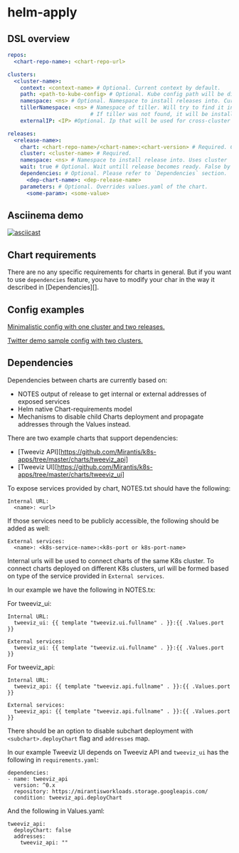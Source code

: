 # helm-apply

## DSL overview

```yaml
repos:
  <chart-repo-name>: <chart-repo-url>

clusters:
  <cluster-name>:
    context: <context-name> # Optional. Current context by default.
    path: <path-to-kube-config> # Optional. Kube config path will be discovered by default.
    namespace: <ns> # Optional. Namespace to install releases into. Current context namespace by default.
    tillerNamespace: <ns> # Namespace of tiller. Will try to find it in `kube-system` if not specifyed.
                          # If tiller was not found, it will be installed in `tillerNamespace` (or `kube-system` namespace if `tillerNamespace` is undefined)
    externalIP: <IP> #Optional. Ip that will be used for cross-cluster communication if service type is NodePort.

releases:
  <release-name>:
    chart: <chart-repo-name>/<chart-name>:<chart-version> # Required. Chart version is optional - latest will be used by default.
    cluster: <cluster-name> # Required.
    namespace: <ns> # Namespace to install release into. Uses cluster `namespace` by default.
    wait: true # Optional. Wait untill release becomes ready. False by default.
    dependencies: # Optional. Please refer to `Dependencies` section.
      <dep-chart-name>: <dep-release-name>
    parameters: # Optional. Overrides values.yaml of the chart.
      <some-param>: <some-value>
```

## Asciinema demo

[![asciicast](https://asciinema.org/a/pU78GbUmjJQKJ1jqnumAmBbmC.png)](https://asciinema.org/a/pU78GbUmjJQKJ1jqnumAmBbmC)

## Chart requirements

There are no any specific requirements for charts in general. But if you want
to use `dependencies` feature, you have to modify your char in the way
it described in [Dependencies][].

## Config examples

[Minimalistic config with one cluster and two releases.](./examples/config.yaml)

[Twitter demo sample config with two clusters.](./examples/twitter-demo.yaml)

## Dependencies

Dependencies between charts are currently based on:
 * NOTES output of release to get internal or external addresses of
   exposed services
 * Helm native Chart-requirements model
 * Mechanisms to disable child Charts deployment and propagate addresses
   through the Values instead.

There are two example charts that support dependencies:
 * [Tweeviz API][https://github.com/Mirantis/k8s-apps/tree/master/charts/tweeviz_api]
 * [Tweeviz UI][https://github.com/Mirantis/k8s-apps/tree/master/charts/tweeviz_ui]

To expose services provided by chart, NOTES.txt should have the following:

```
Internal URL:
  <name>: <url>
```
If those services need to be publicly accessible, the following should
be added as well:
```
External services:
  <name>: <k8s-service-name>:<k8s-port or k8s-port-name>
```

Internal urls will be used to connect charts of the same K8s cluster. To
connect charts deployed on different K8s clusters, url will be formed
based on type of the service provided in `External services`.

In our example we have the following in NOTES.tx:

For tweeviz_ui:
```
Internal URL:
  tweeviz_ui: {{ template "tweeviz.ui.fullname" . }}:{{ .Values.port }}

External services:
  tweeviz_ui: {{ template "tweeviz.ui.fullname" . }}:{{ .Values.port }}
```

For tweeviz_api:
```
Internal URL:
  tweeviz_api: {{ template "tweeviz.api.fullname" . }}:{{ .Values.port }}

External services:
  tweeviz_api: {{ template "tweeviz.api.fullname" . }}:{{ .Values.port }}
```

There should be an option to disable subchart deployment with
`<subchart>.deployChart` flag and `addresses` map.

In our example Tweeviz UI depends on Tweeviz API and `tweeviz_ui` has the
following in `requirements.yaml`:

```
dependencies:
- name: tweeviz_api
  version: ^0.x
  repository: https://mirantisworkloads.storage.googleapis.com/
  condition: tweeviz_api.deployChart
```

And the following in Values.yaml:
```
tweeviz_api:
  deployChart: false
  addresses:
    tweeviz_api: ""
```
